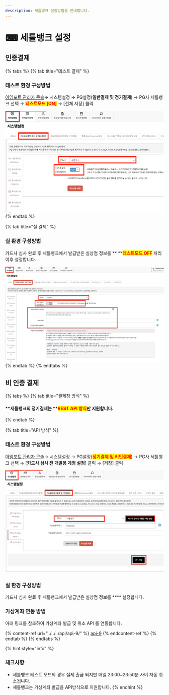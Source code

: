 ```yaml
---
description: 세틀뱅크 설정방법을 안내합니다.
---
```


# ⌨ 세틀뱅크 설정

## 인증결제

{% tabs %}
{% tab title="테스트 결제" %}
### 테스트 환경 구성방법

[아임포트 관리자 콘솔](https://admin.iamport.kr/)→ 시스템설정 → PG설정(**일반결제 및 정기결제**) → PG사 세틀뱅크 선택 → <mark style="color:red;">**테스트모드 \[ON]**</mark> → \[전체 저장] 클릭



![테스트 환경 설정예시](<../../../.gitbook/assets/image (20) (1) (1).png>)
{% endtab %}

{% tab title="실 결제" %}
### **실** 환경 구성방법

카드사 심사 완료 후 세틀뱅크에서 발급받은 실상점 정보를 ** **<mark style="color:red;">**테스트모드 OFF**</mark> 처리 이후 설정합니다.



![실 계정 설정 예시](<../../../.gitbook/assets/image (8) (1) (1).png>)
{% endtab %}
{% endtabs %}

## 비 인증 결제&#x20;

{% tabs %}
{% tab title="결제창 방식" %}
#### **세틀뱅크의 정기결제는 **<mark style="color:red;">**REST API 방식**</mark>**만 지원합니다.**
{% endtab %}

{% tab title="API 방식" %}
### 테스트 환경 구성방법

[아임포트 관리자 콘솔](https://admin.iamport.kr/)→ 시스템설정 → PG설정(<mark style="color:red;">**정기결제 및 키인결제**</mark>) → PG사 세틀뱅크 선택 → \[**카드사 심사 전 개발용 계정 설정**] 클릭 → \[저장] 클릭



![테스트 환경 설정 예시](<../../../.gitbook/assets/image (11) (1) (1).png>)

### **실** 환경 구성방법

카드사 심사 완료 후 세틀뱅크에서 발급받은 실상점 정보를 **** 설정합니다.



### 가상계좌 연동 방법

아래 링크를 참조하여 가상계좌 발급 및 취소 API 를 연동합니다.

{% content-ref url="../../../api/api-9/" %}
[api-9](../../../api/api-9/)
{% endcontent-ref %}
{% endtab %}
{% endtabs %}

{% hint style="info" %}
### **체크사항**

* 세틀뱅크 테스트 모드의 경우 실제 출금 되지만 매일 23:00\~23:50분 사이 자동 취소됩니다.
* 세틀뱅크는 가상계좌 발급을 API방식으로 지원합니다.
{% endhint %}
